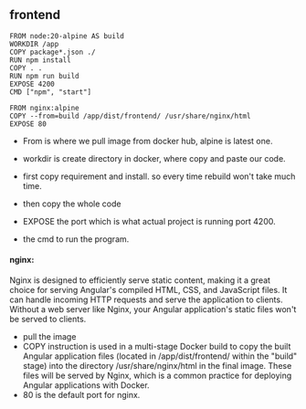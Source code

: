 ## frontend

```
FROM node:20-alpine AS build
WORKDIR /app
COPY package*.json ./
RUN npm install
COPY . .
RUN npm run build
EXPOSE 4200
CMD ["npm", "start"]

FROM nginx:alpine
COPY --from=build /app/dist/frontend/ /usr/share/nginx/html
EXPOSE 80
```

- From is where we pull image from docker hub,
alpine is latest one.

- workdir is create directory in docker, where copy and paste our code. 

- first copy requirement and install. so every time rebuild won't take much time.

- then copy the whole code

- EXPOSE the port which is what actual project is running port 4200.

- the cmd to run the program.

#### nginx:

Nginx is designed to efficiently serve static content, making it a great choice for serving Angular's compiled HTML, CSS, and JavaScript files. It can handle incoming HTTP requests and serve the application to clients. Without a web server like Nginx, your Angular application's static files won't be served to clients.

- pull the image
- COPY instruction is used in a multi-stage Docker build to copy the built Angular application files (located in /app/dist/frontend/ within the "build" stage) into the directory /usr/share/nginx/html in the final image. These files will be served by Nginx, which is a common practice for deploying Angular applications with Docker.
- 80 is the default port for nginx.

